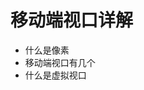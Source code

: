<!--
 * @Descripttion: 
 * @Version: 1.0.0
 * @Author: lilufei3
 * @Date: 2020-01-19 17:19:28
 * @LastEditors  : lilufei3
 * @LastEditTime : 2020-01-19 18:03:53
 -->
# 移动端视口详解

- 什么是像素
- 移动端视口有几个
- 什么是虚拟视口